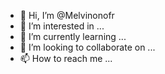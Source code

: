 - 👋 Hi, I’m @Melvinonofr
- 👀 I’m interested in ...
- 🌱 I’m currently learning ...
- 💞️ I’m looking to collaborate on ...
- 📫 How to reach me ...

<!---
Melvinonofr/Melvinonofr is a ✨ special ✨ repository because its `README.md` (this file) appears on your GitHub profile.
You can click the Preview link to take a look at your changes.
--->
